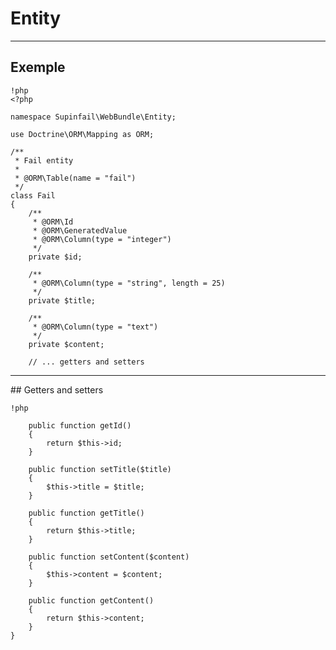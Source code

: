 Entity
======

---

## Exemple

    !php
    <?php

    namespace Supinfail\WebBundle\Entity;

    use Doctrine\ORM\Mapping as ORM;

    /**
     * Fail entity
     *
     * @ORM\Table(name = "fail")
     */
    class Fail
    {
        /**
         * @ORM\Id
         * @ORM\GeneratedValue
         * @ORM\Column(type = "integer")
         */
        private $id;

        /**
         * @ORM\Column(type = "string", length = 25)
         */
        private $title;

        /**
         * @ORM\Column(type = "text")
         */
        private $content;

        // ... getters and setters

---

## Getters and setters

    !php

        public function getId()
        {
            return $this->id;
        }

        public function setTitle($title)
        {
            $this->title = $title;
        }

        public function getTitle()
        {
            return $this->title;
        }

        public function setContent($content)
        {
            $this->content = $content;
        }

        public function getContent()
        {
            return $this->content;
        }
    }
